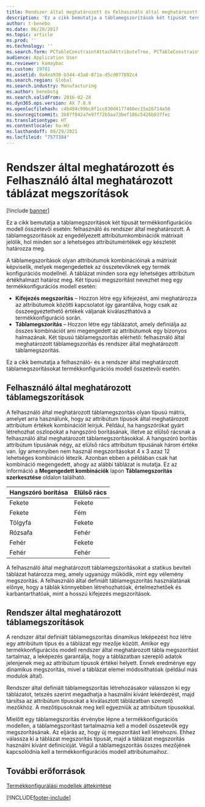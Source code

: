 ```yaml
---
title: Rendszer által meghatározott és Felhasználó által meghatározott táblázat megszorítások
description: 'Ez a cikk bemutatja a táblamegszorítások két típusát termékkonfigurációs modell összetevői esetén: felhasználó és rendszer által meghatározott. A táblamegszorítások az engedélyezett attribútumkombinációk mátrixait jelölik, hol minden sor a lehetséges attribútumértékek egy készletét határozza meg.'
author: t-benebo
ms.date: 06/20/2017
ms.topic: article
ms.prod: ''
ms.technology: ''
ms.search.form: PCTableConstraintAttachAttributeTree, PCTableConstraintColumnSystem, PCTableConstraintContentUserDef, PCTableConstraintDefinition, PCTableConstraintWizard
audience: Application User
ms.reviewer: kamaybac
ms.custom: 19781
ms.assetid: 0a4ea930-b344-43a8-871e-d5cd077892c4
ms.search.region: Global
ms.search.industry: Manufacturing
ms.author: benebotg
ms.search.validFrom: 2016-02-28
ms.dyn365.ops.version: AX 7.0.0
ms.openlocfilehash: c4b484c99bc8f1cc830d4177460ec15a26714a56
ms.sourcegitcommit: 3b87f042a7e97f72b5aa73bef186c5426b937fec
ms.translationtype: HT
ms.contentlocale: hu-HU
ms.lasthandoff: 09/29/2021
ms.locfileid: "7577384"
---
```

# <a name="system-defined-and-user-defined-table-constraints"></a>Rendszer által meghatározott és Felhasználó által meghatározott táblázat megszorítások

[!include [banner](../includes/banner.md)]

Ez a cikk bemutatja a táblamegszorítások két típusát termékkonfigurációs modell összetevői esetén: felhasználó és rendszer által meghatározott. A táblamegszorítások az engedélyezett attribútumkombinációk mátrixait jelölik, hol minden sor a lehetséges attribútumértékek egy készletét határozza meg.

A táblamegszorítások olyan attribútumok kombinációinak a mátrixát képviselik, melyek megengedettek az összetevőknek egy termék konfigurációs modellnél. A táblázat minden sora egy lehetséges attribútum értékhalmazt határoz meg. Két típusú megszorítást nevezhet meg egy termékkonfigurációs modell esetén:

-   **Kifejezés megszorítás** – Hozzon létre egy kifejezést, ami meghatározza az attribútumok közötti kapcsolatot így garantálva, hogy csak az összeegyeztethető értékek váljanak kiválaszthatóvá a termékkonfiguráció során.
-   **Táblamegszorítás** – Hozzon létre egy táblázatot, amely definiálja az összes kombinációt ami megengedett az attribútumok egy bizonyos halmazának. Két típusú táblamegszorítás elérhető: felhasználó által meghatározott táblamegszorítás és rendszer által meghatározott táblamegszorítás.

Ez a cikk bemutatja a felhasználó- és a rendszer által meghatározott táblamegszorításokat termékkonfigurációs modell összetevői esetén.

## <a name="user-defined-table-constraints"></a>Felhasználó által meghatározott táblamegszorítások
A felhasználó által meghatározott táblamegszorítás olyan típusú mátrix, amelyet arra használunk, hogy az attribútum típusok által meghatározott attribútum értékek kombinációit leírjuk. Például, ha hangszórókat gyárt létrehozhat oszlopokat a hangszóró borításának, illetve az elülső rácsnak a felhasználó által meghatározott táblamegszorításokkal. A hangszóró borítás attribútum típusának négy, az elülső rács attribútum típusának három értéke van. Így amennyiben nem használ megszorításokat 4 x 3 azaz 12 lehetséges kombináció létezik. Azonban ebben a példában csak hat kombináció megengedett, ahogy az alábbi táblázat is mutatja. Ez az információ a **Megengedett kombinációk** lapon **Táblamegszorítás szerkesztése** oldalon található.

| Hangszóró borítása | Elülső rács |
|----------------|-------------|
| Fekete          | Fekete       |
| Fekete          | Fém       |
| Tölgyfa            | Fekete       |
| Rózsafa       | Fehér       |
| Fehér          | Fekete       |
| Fehér          | Fehér       |

A felhasználó által meghatározott táblamegszorításokat a statikus beviteli táblázat határozza meg, amely ugyanúgy működik, mint egy vélemény megszorítás. A felhasználó által definiált táblamegszorítás használatának előnye, hogy a táblák könnyebben létrehozhatóak, értelmezhetőek és karbantarthatóak, mint a hosszú kifejezés megszorítások.

## <a name="system-defined-table-constraints"></a>Rendszer által meghatározott táblamegszorítások
A rendszer által definiált táblamegszorítás dinamikus leképezést hoz létre egy attribútum típus és a táblázat egy mezője között. Amikor egy termékkonfigurációs modell rendszer által meghatározott tábla megszorítást tartalmaz, a leképezés garantálja, hogy a táblázatban szereplő adatok jelenjenek meg az attribútum típusok értékei helyett. Ennek eredménye egy dinamikus megszorítás, mivel a táblázat elemei módosíthatóak (például más modulok által).  

Rendszer által definiált táblamegszorítás létrehozásakor válasszon ki egy táblázatot, tetszés szerint megadhatja a használni kívánt lekérdezést, majd társítsa az attribútum típusokat a kiválasztott táblázatban szereplő mezőkhöz. A mezőtípusoknak meg kell egyezniük az attribútum típusokkal.  

Mielőtt egy táblamegszorítás érvénybe lépne a termékkonfigurációs modellen, a táblamegszorítást tartalmaznia kell a modell összetevők egy megszorításának. Az eljárás az, hogy új megszorítást kell létrehozni. Ehhez válassza ki a táblázat megszorítás típusát, majd a táblázat megszorítás használni kívánt definícióját. Végül a táblamegszorítás összes mezőjének kapcsolódnia kell a termékkonfigurációs modell attribútumaihoz.

## <a name="additional-resources"></a>További erőforrások

[Termékkonfigurálási modellek áttekintése](product-configuration-models.md)





[!INCLUDE[footer-include](../../includes/footer-banner.md)]